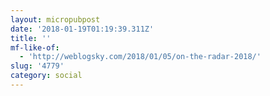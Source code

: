```yaml
---
layout: micropubpost
date: '2018-01-19T01:19:39.311Z'
title: ''
mf-like-of:
  - 'http://weblogsky.com/2018/01/05/on-the-radar-2018/'
slug: '4779'
category: social
---
```

